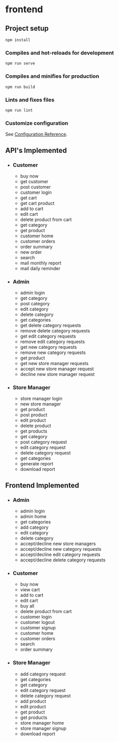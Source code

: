 # frontend

## Project setup
```
npm install
```

### Compiles and hot-reloads for development
```
npm run serve
```

### Compiles and minifies for production
```
npm run build
```

### Lints and fixes files
```
npm run lint
```

### Customize configuration
See [Configuration Reference](https://cli.vuejs.org/config/).

## API's Implemented
* ### Customer
    * buy now
    * get customer 
    * post customer 
    * customer login
    * get cart
    * get cart product
    * add to cart
    * edit cart
    * delete product from cart 
    * get category 
    * get product
    * customer home
    * customer orders
    * order summary
    * new order
    * search
    * mail monthly report
    * mail daily reminder
* ### Admin
    * admin login
    * get category
    * post category
    * edit category
    * delete category
    * get categories
    * get delete category requests
    * remove delete category requests
    * get edit category requests
    * remove edit category requests
    * get new category requests
    * remove new category requests
    * get product
    * get new store manager requests
    * accept new store manager request
    * decline new store manager request
* ### Store Manager
    * store manager login
    * new store manager
    * get product
    * post product
    * edit product
    * delete product
    * get products
    * get category
    * post category request
    * edit category request
    * delete category request
    * get categories
    * generate report
    * download report
    
## Frontend Implemented
* ### Admin
    * admin login
    * admin home
    * get categories
    * add category
    * edit category
    * delete category
    * accept/decline new store managers
    * accept/decline new category requests
    * accept/decline edit category requests
    * accept/decline delete category requests

* ### Customer
    * buy now
    * view cart
    * add to cart
    * edit cart
    * buy all
    * delete product from cart
    * customer login
    * customer logout
    * customer signup
    * customer home
    * customer orders
    * search
    * order summary

* ### Store Manager
    * add category request
    * get categories
    * get category
    * edit category request
    * delete category request
    * add product
    * edit product
    * get product
    * get products
    * store manager home
    * store manager signup
    * download report